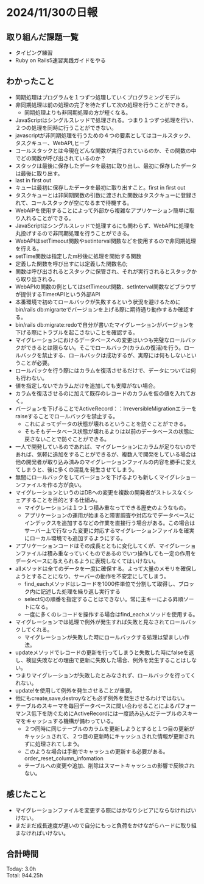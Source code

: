 # 2024/11/30の日報
## 取り組んだ課題一覧
* タイピング練習
* Ruby on Rails5速習実践ガイドをやる
## わかったこと
* 同期処理はプログラムを１つずつ処理していくプログラミングモデル 
* 非同期処理は前の処理の完了を待たずして次の処理を行うことができる。
  *  同期処理よりも非同期処理の方が短くなる。
*  JavaScriptはシングルスレッドで処理される。つまり１つずつ処理を行い、２つの処理を同時に行うことができない。
  *  javascriptが非同期処理を行うための４つの要素としてはコールスタック、タスクキュー、WebAPI,ヒーブ
  *  コールスタックとは今現在どんな関数が実行されているのか、その関数の中でどの関数が呼び出されているのか？
*  スタックは最後に保存したデータを最初に取り出し、最初に保存したデータは最後に取り出す。
*  last in first out
*  キューは最初に保存したデータを最初に取り出すこと。first in first out
*  タスクキューとは非同期関数の引数に渡された関数はタスクキューに登録されて、コールスタックが空になるまで待機する。
*  WebAIPを使用することによって外部から複雑なアプリケーション簡単に取り入れることができる。
  *  JavaScriptはシングルスレッドで処理するにも関わらず、WebAPIに処理を丸投げするので非同期処理を行うことができる。
  *  WebAPIはsetTimeout関数やsetinterval関数などを使用するので非同期処理を行える。
* setTime関数は指定したm秒後に処理を開始する関数
*  定義した関数を呼び出すには定義した関数名();
*  関数は呼び出されるとスタックに保管され、それが実行されるとスタックから取り出される。
*  WebAPIの関数の例としてはsetTimeout関数、setInterval関数などブラウザが提供するTimerAPIという外部API
*  本番環境で初めてロールバックが失敗するという状況を避けるためにbin/rails db:migrarteでバージョンを上げる際に期待通り動作するか確認する。
*  bin/rails db:migrate:redoで自分が書いたマイグレーションがバージョンを下げる際にトラブルを起こさないことを確認する。
*  マイグレーションにおけるデータベースへの変更はいつも完璧なロールバックができるとは限らない。そこでロールバック(カラムの復活)を行う。ロールバックを禁止する、ロールバックは成功するが、実際には何もしないということが必要。
*  ロールバックを行う際にはカラムを復活させるだけで、データについては何も行わない。
  * 値を指定しないでカラムだけを追加しても支障がない場合。
* カラムを復活させるのに加えて既存のレコードのカラムを仮の値を入れておく。
* バージョンを下げることでActiveRecord：：IrreversibleMigrationエラーをraiseすることでロールバックを禁止する。
  * これによってデータの状態が壊れるということを防ぐことができる。
  * そもそもデータベース状態が壊れるよりは以前のデータベースの状態に戻さないことで防ぐことができる。
* 一人で開発しているのであれば、マイグレーションにカラムが足りないのであれば、気軽に追加をすることができるが、複数人で開発をしている場合は他の開発者が取り込み済みのマイグレーションファイルの内容を勝手に変えてしまうと、後に多くの混乱を発生させてしまう。
* 無闇にロールバックをしてバージョンを下げるよりも新しくマイグレショーンファイルを作る方が良い。
* マイグレーションというのはDBへの変更を複数の開発者がストレスなくシェアすることを目的とする仕組み。
  * マイグレーションは１つ１つ積み重なってできる歴史のようなもの。
  * アプリケーションの運用が始まると障害調査や対応なでデータベースにインデックスを追加するなどの作業を直接行う場合がある。この場合はサーバー上で行なった変更に対応するマイグレーションファイルを確実にローカル環境でも追加するようにする。
* アプリケーションコードはその成長とともに変化してくが、マイグレーションファイルは積み重なっていくものであるのでいつ操作しても一定の作用をデータベースに与えられるように表現しなくてはいけない。
* allメソッドは全てのデータを一度に確保する。よって大量のメモリを確保しようとすることになり、サーバーの動作を不安定にしてしまう。
  * find_eachメソッドはレコードを1000件単位で分割して取得し、ブロック内に記述した処理を繰り返し実行する
  * select句の順番を指定することはできない。常に主キーによる昇順ソートになる。
  * 一度に多くのレコードを操作する場合はfind_eachメソッドを使用する。
* マイグレーションでは処理で例外が発生すれば失敗と見なされてロールバックしてくれる。
  * マイグレーションが失敗した時にロールバックする処理は望ましい作法。
*  updateメソッドでレコードの更新を行ってしまうと失敗した時にfalseを返し、検証失敗などの理由で更新に失敗した場合、例外を発生することはしない。
  * つまりマイグレーションが失敗したとみなされず、ロールバックを行ってくれない。
  * update!を使用して例外を発生させることが重要。
  * 他にもcreate,save,destroyなども必ず例外を発生させるわけではない。
* テーブルのスキーマを毎回データベースに問い合わせることによるパフォーマンス低下を防ぐためにActiveRecordには一度読み込んだテーブルのスキーマをキャッシュする機構が備わっている。
  * ２つ同時に同じテーブルのカラムを更新しようとすると１つ目の更新がキャッシュされて、２つ目の更新時にキャッシュされた情報が更新されずに処理されてしまう。
  * このような場合は手動でキャッシュの更新する必要がある。order_reset_column_infomation
  * テーブルへの変更や追加、削除はスマートキャッシュの影響で反映されない。           
## 感じたこと
* マイグレーションファイルを変更する際にはかなりシビアにならなければいけない。
* まだまだ成長速度が遅いので自分にもっと負荷をかけながらハードに取り組まなければいけない。
## 合計時間  
Today: 3.0h<br>
Total: 944.25h
